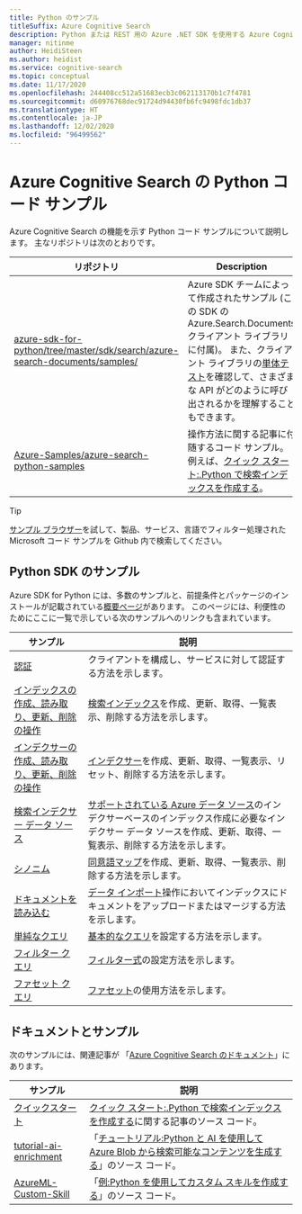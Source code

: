 ```yaml
---
title: Python のサンプル
titleSuffix: Azure Cognitive Search
description: Python または REST 用の Azure .NET SDK を使用する Azure Cognitive Search デモ Python コード サンプルを紹介します。
manager: nitinme
author: HeidiSteen
ms.author: heidist
ms.service: cognitive-search
ms.topic: conceptual
ms.date: 11/17/2020
ms.openlocfilehash: 244408cc512a51683ecb3c062113170b1c7f4781
ms.sourcegitcommit: d60976768dec91724d94430fb6fc9498fdc1db37
ms.translationtype: HT
ms.contentlocale: ja-JP
ms.lasthandoff: 12/02/2020
ms.locfileid: "96499562"
---
```

# <a name="python-code-samples-for-azure-cognitive-search"></a>Azure Cognitive Search の Python コード サンプル

Azure Cognitive Search の機能を示す Python コード サンプルについて説明します。 主なリポジトリは次のとおりです。

| リポジトリ | Description |
|------------|-------------|
| [azure-sdk-for-python/tree/master/sdk/search/azure-search-documents/samples/](https://github.com/Azure/azure-sdk-for-python/tree/master/sdk/search/azure-search-documents/samples) | Azure SDK チームによって作成されたサンプル (この SDK の Azure.Search.Documents クライアント ライブラリに付属)。 また、クライアント ライブラリの[単体テスト](https://github.com/Azure/azure-sdk-for-python/tree/master/sdk/search/azure-search-documents/tests)を確認して、さまざまな API がどのように呼び出されるかを理解することもできます。 |
| [Azure-Samples/azure-search-python-samples](https://github.com/Azure-Samples/azure-search-python-samples) | 操作方法に関する記事に付随するコード サンプル。例えば、[クイック スタート:.Python で検索インデックスを作成する](search-get-started-python.md)。|

> [!Tip]
> [サンプル ブラウザー](/samples/browse/?languages=csharp&products=azure-cognitive-search)を試して、製品、サービス、言語でフィルター処理された Microsoft コード サンプルを Github 内で検索してください。

## <a name="python-sdk-samples"></a>Python SDK のサンプル

Azure SDK for Python には、多数のサンプルと、前提条件とパッケージのインストールが記載されている[概要ページ](https://github.com/Azure/azure-sdk-for-python/tree/master/sdk/search/azure-search-documents/samples)があります。 このページには、利便性のためにここに一覧で示している次のサンプルへのリンクも含まれています。

| サンプル | 説明 |
|---------|-------------|
| [認証](https://github.com/Azure/azure-sdk-for-python/blob/master/sdk/search/azure-search-documents/samples/sample_authentication.py) | クライアントを構成し、サービスに対して認証する方法を示します。 | 
| [インデックスの作成、読み取り、更新、削除の操作](https://github.com/Azure/azure-sdk-for-python/blob/master/sdk/search/azure-search-documents/samples/sample_index_crud_operations.py) | [検索インデックス](search-what-is-an-index.md)を作成、更新、取得、一覧表示、削除する方法を示します。 |
| [インデクサーの作成、読み取り、更新、削除の操作](https://github.com/Azure/azure-sdk-for-python/blob/master/sdk/search/azure-search-documents/samples/sample_indexers_operations.py) | [インデクサー](search-indexer-overview.md)を作成、更新、取得、一覧表示、リセット、削除する方法を示します。 |
| [検索インデクサー データ ソース](https://github.com/Azure/azure-sdk-for-python/blob/master/sdk/search/azure-search-documents/samples/sample_indexer_datasource_skillset.py) | [サポートされている Azure データ ソース](search-indexer-overview.md#supported-data-sources)のインデクサーベースのインデックス作成に必要なインデクサー データ ソースを作成、更新、取得、一覧表示、削除する方法を示します。 |
| [シノニム](https://github.com/Azure/azure-sdk-for-python/blob/master/sdk/search/azure-search-documents/samples/sample_synonym_map_operations.py) | [同意語マップ](search-synonyms.md)を作成、更新、取得、一覧表示、削除する方法を示します。  |
| [ドキュメントを読み込む](https://github.com/Azure/azure-sdk-for-python/blob/master/sdk/search/azure-search-documents/samples/sample_crud_operations.py) | [データ インポート](search-what-is-data-import.md)操作においてインデックスにドキュメントをアップロードまたはマージする方法を示します。 |
| [単純なクエリ](https://github.com/Azure/azure-sdk-for-python/blob/master/sdk/search/azure-search-documents/samples/sample_simple_query.py) | [基本的なクエリ](search-query-overview.md)を設定する方法を示します。 |
| [フィルター クエリ](https://github.com/Azure/azure-sdk-for-python/blob/master/sdk/search/azure-search-documents/samples/sample_filter_query.py) | [フィルター式](search-filters.md)の設定方法を示します。 |
| [ファセット クエリ](https://github.com/Azure/azure-sdk-for-python/blob/master/sdk/search/azure-search-documents/samples/sample_facet_query.py) | [ファセット](search-filters-facets.md)の使用方法を示します。 |

## <a name="documentation-samples"></a>ドキュメントとサンプル

次のサンプルには、関連記事が 「[Azure Cognitive Search のドキュメント](./index.yml)」にあります。

| サンプル | 説明 | 
|---------|-------------|
| [クイックスタート](https://github.com/Azure-Samples/azure-search-python-samples/tree/master/Quickstart) | [クイック スタート:.Python で検索インデックスを作成する](search-get-started-python.md)に関する記事のソース コード。  |
| [tutorial-ai-enrichment](https://github.com/Azure-Samples/azure-search-python-samples/tree/master/Tutorial-AI-Enrichment)  | 「[チュートリアル:Python と AI を使用して Azure Blob から検索可能なコンテンツを生成する](cognitive-search-tutorial-blob-python.md)」のソース コード。  |
| [AzureML-Custom-Skill](https://github.com/Azure-Samples/azure-search-python-samples/tree/master/AzureML-Custom-Skill)  | 「[例:Python を使用してカスタム スキルを作成する](cognitive-search-custom-skill-python.md)」のソース コード。  |